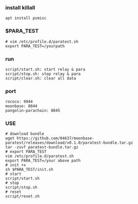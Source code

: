 ### install killall
`apt install psmisc`

### $PARA_TEST
```shell
# vim /etc/profile.d/paratest.sh
export PARA_TEST=/yourpath
```

### run
```shell
script/start.sh: start relay & para
script/stop.sh: stop relay & para
script/clear.sh: clear all data
```
### port
```shell
rococo: 9944
moonbase: 8844
pangolin-parachain: 8845
```
### USE
```shell
# download bundle 
wget https://github.com/04637/moonbase-paratest/releases/download/v0.1.0/paratest-bundle.tar.gz
tar -zxvf paratest-bundle.tar.gz
# export PARA_TEST
vim /etc/profile.d/paratest.sh
export PARA_TEST=/your above path
# init +x 
sh $PARA_TEST/init.sh
# start
script/start.sh
# stop
script/stop.sh
# reset
script/reset.sh
```
